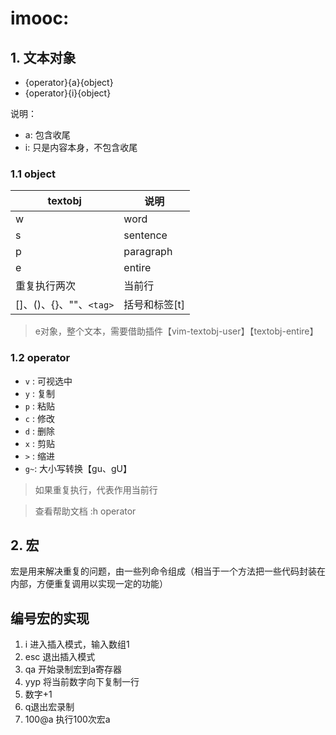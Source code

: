 # imooc:

## 1. 文本对象

- {operator}{a}{object}
- {operator}{i}{object}


说明：

+ a: 包含收尾
+ i: 只是内容本身，不包含收尾

### 1.1 object

| textobj                        |     说明                |
| ----------                     |  -------                |
| w                              |     word                |
| s                              |     sentence            |
| p                              |     paragraph           |
| e                              |     entire              |
| 重复执行两次                   |     当前行              |
| []、()、{}、""、`<tag>`        |     括号和标签[t]       |



> e对象，整个文本，需要借助插件【vim-textobj-user】【textobj-entire】


### 1.2 operator

- `v` : 可视选中
- `y` : 复制
- `p` : 粘贴
- `c` : 修改
- `d` : 删除
- `x` : 剪贴
- `>` : 缩进
- `g~`: 大小写转换【gu、gU】

> 如果重复执行，代表作用当前行

> 查看帮助文档 :h operator

## 2. 宏

宏是用来解决重复的问题，由一些列命令组成（相当于一个方法把一些代码封装在内部，方便重复调用以实现一定的功能）

## 编号宏的实现

1. i 进入插入模式，输入数组1
2. esc 退出插入模式
3. qa 开始录制宏到a寄存器
4. yyp 将当前数字向下复制一行
5. <c-a> 数字+1
6. q退出宏录制
7. 100@a 执行100次宏a











